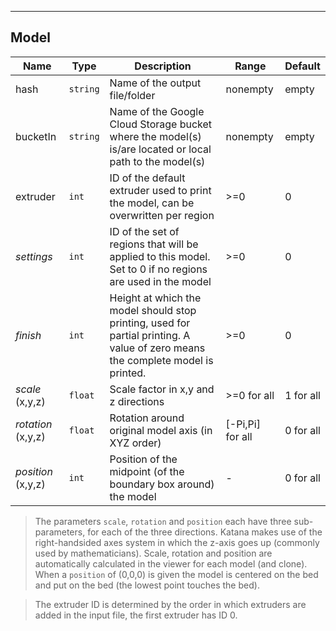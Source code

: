 ---
## Model
| Name | Type | Description | Range | Default |
| ----- | -----| ------------| ------| --------|
| hash | <code>string</code>| Name of the output file/folder | nonempty | empty |
| bucketIn | <code>string</code>| Name of the Google Cloud Storage bucket where the model(s) is/are located or local path to the model(s)  | nonempty | empty |
| extruder | <code>int</code>| ID of the default extruder used to print the model, can be overwritten per region |>=0 | 0 |
| _settings_ | <code>int</code>| ID of the set of regions that will be applied to this model. Set to 0 if no regions are used in the model | >=0 | 0 |
| _finish_ | `int` | Height at which the model should stop printing, used for partial printing. A value of zero means the complete model is printed. | >=0 | 0 |
| _scale_ (x,y,z) | `float` | Scale factor in x,y and z directions | >=0 for all | 1 for all |
| _rotation_ (x,y,z) | `float`| Rotation around original model axis (in XYZ order) | [-Pi,Pi] for all | 0 for all|
| _position_ (x,y,z) | `int` | Position of the midpoint (of the boundary box around) the model | - | 0 for all|

> The parameters `scale`, `rotation` and `position` each have three sub-parameters, 
for each of the three directions. Katana makes use of the right-handsided axes system 
in which the z-axis goes up (commonly used by mathematicians). Scale, rotation and position
 are automatically calculated in the viewer for each model (and clone). When a `position` 
of (0,0,0) is given the model is centered on the bed and put on the bed 
(the lowest point touches the bed).

> The extruder ID is determined by the order in which extruders are added in the input file, the first extruder has ID 0.

